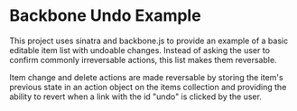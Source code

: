 # Backbone Undo Example

This project uses sinatra and backbone.js to provide an example of a basic editable item list with undoable changes.  Instead of asking the user to confirm commonly irreversable actions, this list makes them reversable.  

Item change and delete actions are made reversable by storing the item's previous state in an action object on the items collection and providing the ability to revert when a link with the id "undo" is clicked by the user.
